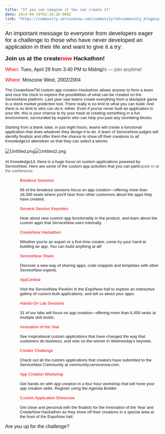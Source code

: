 ```yaml
---
title: "If you can imagine it You can create it"
date: 2014-04-19T02:26:20.000Z
link: "https://community.servicenow.com/community?id=community_blog&sys_id=535c2aa1dbd0dbc01dcaf3231f9619ee"
---
```

<p style="margin-bottom: 12.0pt;"><span style="font-size: 14pt; font-family: Arial;">An important message to everyone from developers eager for a challenge to those who have never developed an application in their life and want to give it a try:</span></p><p style="margin-bottom: 12.0pt;"><span style="font-size: 12pt;"><strong style=": ; font-size: 14pt; font-family: Arial;">Join us at the create<span style="color: red;">now</span> Hackathon!</strong></span></p><p style="margin-bottom: 12.0pt;"><span style="font-size: 12pt;"><span style="font-family: Arial; color: #ef0008;">When: </span><span style="font-family: Arial;">Tues, April 29 from 3:40 PM to Midnig<span style="color: #575757;">ht</span><span style="color: #575757;"> — join anytime! </span></span></span></p><p style="margin-bottom: 12.0pt;"><span style="font-size: 12pt; font-family: Arial; color: #ef0008;">Where:</span><span style="font-size: 12pt; font-family: Arial;"> Moscone West, 2002/2004</span></p><p style="margin-bottom: 12.0pt;"><span style="font-size: 10.0pt; font-family: Arial;">The CreateNowTM custom app creation Hackathon allows anyone to form a team and race the clock to explore the possibilities of what can be created on the ServiceNow platform. Last year saw teams create everything from a blackjack game to a stock market prediction tool. There really is no limit to what you can build. And there is no limit to who can do it, either. Even if you've never built an application in your life, this is your chance to try your hand at creating something in a fun environment, surrounded by experts who can help you past any stumbling blocks.</span></p><p style="margin-bottom: 12.0pt;"><span style="font-size: 10.0pt; font-family: Arial;">Starting from a blank slate, in just eight hours, teams will create a functional application that does whatever they design it to do. A team of ServiceNow judges will identify finalists and offer them the chance to show off their creations to all Knowledge14 attendees so that they can select a winner.</span></p><p style="margin-bottom: 12.0pt;"> <img  alt="Untitled.png" class="image-0 jive-image" src="06f3e146db101744e9737a9e0f961980.iix" style="height: auto;"/><img  alt="Untitled2.png" class="image-1 jive-image" src="72eff00adb9c9344e9737a9e0f961936.iix" style="font-size: 10pt; line-height: 1.5em; height: auto;"/></p><p style="margin-bottom: 12.0pt;"><span style="font-size: 10.0pt; font-family: Arial;">At Knowledge14, there is a huge focus on custom applications powered by ServiceNow. Here are some of the custom app activities that you can parti<span style="color: #575757;">cipate in at the conference:</span></span></p><p style="margin-bottom: 12.0pt; margin-left: .5in;"><span style="font-size: 10.0pt; font-family: Arial; color: #ef0008;">Breakout Sessions</span></p><p style="margin-bottom: 12.0pt; margin-left: .5in;"><span style="font-size: 10.0pt; font-family: Arial;">66 of the breakout sessions focus on app creation—offering more than 16,300 seats where you'll hear from other customers about the apps they have created.</span></p><p style="margin-bottom: 12.0pt; margin-left: .5in;"><span style="font-size: 10.0pt; font-family: Arial; color: #ef0008;">General Session Keynotes</span></p><p style="margin-bottom: 12.0pt; margin-left: .5in;"><span style="font-size: 10.0pt; font-family: Arial;">Hear about new custom app functionality in the product, and learn about the custom apps that ServiceNow uses internally.</span></p><p style="margin-bottom: 12.0pt; margin-left: .5in;"><span style="font-size: 10.0pt; font-family: Arial; color: #ef0008;">CreateNow Hackathon</span></p><p style="margin-bottom: 12.0pt; margin-left: .5in;"><span style="font-size: 10.0pt; font-family: Arial;">Whether you're an expert or a first time creator, come try your hand at building an app. You can build anything at all!</span></p><p style="margin-bottom: 12.0pt; margin-left: .5in;"><span style="font-size: 10.0pt; font-family: Arial; color: #ef0008;">ServiceNow Share</span></p><p style="margin-bottom: 12.0pt; margin-left: .5in;"><span style="font-size: 10.0pt; font-family: Arial;">Discover a new way of sharing apps, code snippets and templates with other ServiceNow experts.</span></p><p style="margin-bottom: 12.0pt; margin-left: .5in;"><span style="font-size: 10.0pt; font-family: Arial; color: #ef0008;">AppCentral</span></p><p style="margin-bottom: 12.0pt; margin-left: .5in;"><span style="font-size: 10.0pt; font-family: Arial;">Visit the ServiceNow Pavilion in the ExpoNow hall to explore an interactive gallery of custom-built applications, and tell us about your apps.</span></p><p style="margin-bottom: 12.0pt; margin-left: .5in;"><span style="font-size: 10.0pt; font-family: Arial; color: #ef0008;">Hands-On Lab Sessions</span></p><p style="margin-bottom: 12.0pt; margin-left: .5in;"><span style="font-size: 10.0pt; font-family: Arial;">31 of our labs will focus on app creation—offering more than 6,450 seats at multiple skill levels.</span></p><p style="margin-bottom: 12.0pt; margin-left: .5in;"><span style="font-size: 10.0pt; font-family: Arial; color: #ef0008;">Innovation of the Year</span></p><p style="margin-bottom: 12.0pt; margin-left: .5in;"><span style="font-size: 10.0pt; font-family: Arial;">See inspirational custom applications that have changed the way that customers do business, and vote on the winner in Wednesday's keynote.</span></p><p style="margin-bottom: 12.0pt; margin-left: .5in;"><span style="font-size: 10.0pt; font-family: Arial; color: #ef0008;">Creator Challenge</span></p><p style="margin-bottom: 12.0pt; margin-left: .5in;"><span style="font-size: 10.0pt; font-family: Arial;">Check out all the custom applications that creators have submitted to the ServiceNow Community at community.servicenow.com.</span></p><p style="margin-bottom: 12.0pt; margin-left: .5in;"><span style="font-size: 10.0pt; font-family: Arial; color: #ef0008;">App Creation Workshop</span></p><p style="margin-bottom: 12.0pt; margin-left: .5in;"><span style="font-size: 10.0pt; font-family: Arial;">Get hands on with app creation in a four hour workshop that will hone your app creation skills. Register using the Agenda Builder.</span></p><p style="margin-bottom: 12.0pt; margin-left: .5in;"><span style="font-size: 10.0pt; font-family: Arial; color: #ef0008;">Custom Application Showcase</span></p><p style="margin-bottom: 12.0pt; margin-left: .5in;"><span style="font-size: 10.0pt; font-family: Arial;">Get close and personal with the finalists for the Innovation of the Year and CreateNow Hackathon as they show off their creations in a special area at the front of the ExpoNow hall.</span></p><p style="margin-bottom: 12.0pt;"><span style="font-size: 12pt; font-family: Arial;">Are you up for the challenge?</span></p>